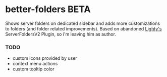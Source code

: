 # better-folders BETA
Shows server folders on dedicated sidebar and adds more customizations to folders (and folder related improvements). Based on abandoned [Lighty's](https://github.com/1Lighty) ServerFoldersV2 Plugin, so i'm leaving him as author.

### TODO
- custom icons provided by user
- context menu actions
- custom tooltip color
